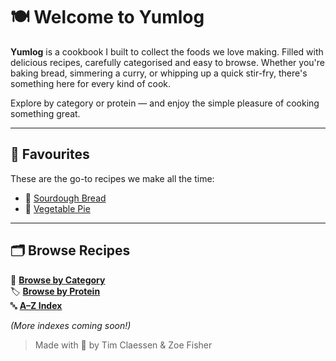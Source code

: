 # 🍽️ Welcome to Yumlog

**Yumlog** is a cookbook I built to collect the foods we love making. Filled with delicious recipes, carefully categorised and easy to browse. Whether you're baking bread, simmering a curry, or whipping up a quick stir-fry, there's something here for every kind of cook.

Explore by category or protein — and enjoy the simple pleasure of cooking something great.

---

## 🌟 Favourites

These are the go-to recipes we make all the time:

- 🍞 [Sourdough Bread](/recipes/sourdough_bread.md)
- 🥘 [Vegetable Pie](/recipes/vegetable_pie.md)

---

## 🗂️ Browse Recipes

📁 [**Browse by Category**](../indexes/categories.md)  
🏷️ [**Browse by Protein**](../indexes/proteins.md)  
🔤 [**A–Z Index**](../indexes/alphabet.md)

*(More indexes coming soon!)*


> Made with 🧡 by Tim Claessen & Zoe Fisher